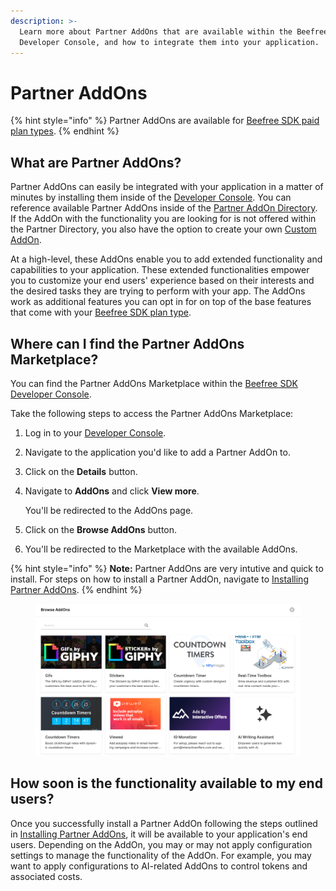 ```yaml
---
description: >-
  Learn more about Partner AddOns that are available within the Beefree SDK
  Developer Console, and how to integrate them into your application.
---
```


# Partner AddOns

{% hint style="info" %}
Partner AddOns are available for [Beefree SDK paid plan types](https://developers.beefree.io/pricing-plans).
{% endhint %}

## What are Partner AddOns? <a href="#introduction" id="introduction"></a>

Partner AddOns can easily be integrated with your application in a matter of minutes by installing them inside of the [Developer Console](https://developers.beefree.io/accounts/login/?from=website_menu). You can reference available Partner AddOns inside of the [Partner AddOn Directory](partner-addons-directory.md). If the AddOn with the functionality you are looking for is not offered within the Partner Directory, you also have the option to create your own [Custom AddOn](../custom-addons/).

At a high-level, these AddOns enable you to add extended functionality and capabilities to your application. These extended functionalities empower you to customize your end users' experience based on their interests and the desired tasks they are trying to perform with your app. The AddOns work as additional features you can opt in for on top of the base features that come with your [Beefree SDK plan type](https://developers.beefree.io/pricing-plans).

## Where can I find the Partner AddOns Marketplace?

You can find the Partner AddOns Marketplace within the [Beefree SDK Developer Console](https://developers.beefree.io/accounts/login/?from=website_menu).

Take the following steps to access the Partner AddOns Marketplace:

1. Log in to your [Developer Console](https://developers.beefree.io/accounts/login/?from=website_menu).
2. Navigate to the application you'd like to add a Partner AddOn to.
3. Click on the **Details** button.
4.  Navigate to **AddOns** and click **View more**.

    You'll be redirected to the AddOns page.
5. Click on the **Browse AddOns** button.
6. You'll be redirected to the Marketplace with the available AddOns.

{% hint style="info" %}
**Note:** Partner AddOns are very intutive and quick to install. For steps on how to install a Partner AddOn, navigate to [Installing Partner AddOns](installing-partner-addons.md).
{% endhint %}

<figure><img src="../../../.gitbook/assets/CleanShot 2025-03-13 at 15.06.11.png" alt=""><figcaption></figcaption></figure>

## How soon is the functionality available to my end users?

Once you successfully install a Partner AddOn following the steps outlined in [Installing Partner AddOns](installing-partner-addons.md), it will be available to your application's end users. Depending on the AddOn, you may or may not apply configuration settings to manage the functionality of the AddOn. For example, you may want to apply configurations to AI-related AddOns to control tokens and associated costs.&#x20;
